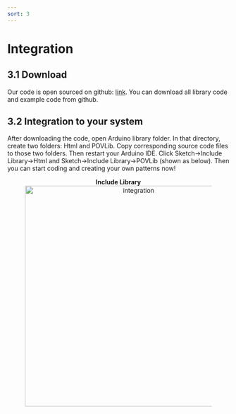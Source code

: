 ```yaml
---
sort: 3
---
```


# Integration


## 3.1 Download
Our code is open sourced on github: [link](https://github.com/mahaoran1997/PovLib). You can download all library code and example code from github.

## 3.2 Integration to your system

After downloading the code, open Arduino library folder. In that directory, create two folders: Html and POVLib. Copy corresponding source code files to those two folders. Then restart your Arduino IDE. Click Sketch->Include Library->Html and Sketch->Include Library->POVLib (shown as below). Then you can start coding and creating your own patterns now!

<center>
<figure>
<figcaption align = "center"><b>Include Library</b></figcaption>
<img align="center" src="https://www.haoranma.info/vision.github.io/assets/images/sketch.jpg" alt="integration" width="500"/>
</figure>
</center>

